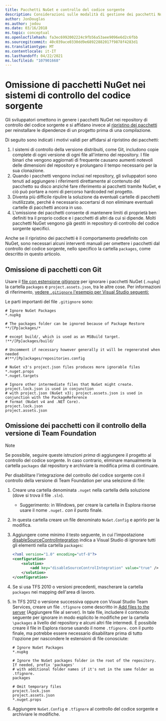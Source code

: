 ```yaml
---
title: Pacchetti NuGet e controllo del codice sorgente
description: Considerazioni sulle modalità di gestione dei pacchetti NuGet all'interno di sistemi di controllo della versione e di controllo del codice sorgente e su come omettere i pacchetti con Git e il controllo della versione di Team Foundation.
author: JonDouglas
ms.author: jodou
ms.date: 03/16/2018
ms.topic: conceptual
ms.openlocfilehash: fa3ec6992002224c9fb56a53aee9096e6d2c6fbb
ms.sourcegitcommit: 40c039ace0330dd9e68922882017f9878f4283d1
ms.translationtype: MT
ms.contentlocale: it-IT
ms.lasthandoff: 04/22/2021
ms.locfileid: "107901668"
---
```

# <a name="omitting-nuget-packages-in-source-control-systems"></a>Omissione di pacchetti NuGet nei sistemi di controllo del codice sorgente

Gli sviluppatori omettono in genere i pacchetti NuGet nei repository di controllo del codice sorgente e si affidano invece al [ripristino dei pacchetti](package-restore.md) per reinstallare le dipendenze di un progetto prima di una compilazione.

Di seguito sono indicati i motivi validi per affidarsi al ripristino dei pacchetti:

1. I sistemi di controllo della versione distribuiti, come Git, includono copie complete di ogni versione di ogni file all'interno del repository. I file binari che vengono aggiornati di frequente causano aumenti notevoli delle dimensioni del repository e prolungano il tempo necessario per la sua clonazione.
1. Quando i pacchetti vengono inclusi nel repository, gli sviluppatori sono tenuti ad aggiungere i riferimenti direttamente al contenuto del pacchetto su disco anziché fare riferimento ai pacchetti tramite NuGet, e ciò può portare a nomi di percorso hardcoded nel progetto.
1. Diventa più difficile ripulire la soluzione da eventuali cartelle di pacchetti inutilizzate, perché è necessario accertarsi di non eliminare eventuali cartelle di pacchetti ancora in uso.
1. L'omissione dei pacchetti consente di mantenere limiti di proprietà ben definiti tra il proprio codice e i pacchetti di altri da cui si dipende. Molti pacchetti NuGet vengono già gestiti in repository di controllo del codice sorgente specifici.

Anche se il ripristino dei pacchetti è il comportamento predefinito con NuGet, sono necessari alcuni interventi manuali per omettere i pacchetti dal controllo del codice sorgente, nello specifico la cartella `packages`, come descritto in questo articolo.

## <a name="omitting-packages-with-git"></a>Omissione di pacchetti con Git

Usare il [file con estensione gitignore](https://git-scm.com/docs/gitignore) per ignorare i pacchetti NuGet (`.nupkg`) la cartella `packages` e `project.assets.json`, tra le altre cose. Per informazioni di riferimento, [vedere `.gitignore` l'esempio per Visual Studio seguenti:](https://github.com/github/gitignore/blob/master/VisualStudio.gitignore)

Le parti importanti del file `.gitignore` sono:

```gitignore
# Ignore NuGet Packages
*.nupkg

# The packages folder can be ignored because of Package Restore
**/[Pp]ackages/*

# except build/, which is used as an MSBuild target.
!**/[Pp]ackages/build/

# Uncomment if necessary however generally it will be regenerated when needed
#!**/[Pp]ackages/repositories.config

# NuGet v3's project.json files produces more ignorable files
*.nuget.props
*.nuget.targets

# Ignore other intermediate files that NuGet might create. project.lock.json is used in conjunction
# with project.json (NuGet v3); project.assets.json is used in conjunction with the PackageReference
# format (NuGet v4 and .NET Core).
project.lock.json
project.assets.json
```

## <a name="omitting-packages-with-team-foundation-version-control"></a>Omissione dei pacchetti con il controllo della versione di Team Foundation

> [!Note]
> Se possibile, seguire queste istruzioni *prima* di aggiungere il progetto al controllo del codice sorgente. In caso contrario, eliminare manualmente la cartella `packages` dal repository e archiviare la modifica prima di continuare.

Per disabilitare l'integrazione del controllo del codice sorgente con il controllo della versione di Team Foundation per una selezione di file:

1. Creare una cartella denominata `.nuget` nella cartella della soluzione (dove si trova il file `.sln`).
    - Suggerimento: in Windows, per creare la cartella in Esplora risorse usare il nome `.nuget.` *con* il punto finale.

1. In questa cartella creare un file denominato `NuGet.Config` e aprirlo per la modifica.

1. Aggiungere come minimo il testo seguente, in cui l'impostazione [disableSourceControlIntegration](../reference/nuget-config-file.md#solution-section) indica a Visual Studio di ignorare tutti gli elementi nella cartella `packages`:

   ```xml
   <?xml version="1.0" encoding="utf-8"?>
   <configuration>
       <solution>
           <add key="disableSourceControlIntegration" value="true" />
       </solution>
   </configuration>
   ```

1. Se si usa TFS 2010 o versioni precedenti, mascherare la cartella `packages` nei mapping dell'area di lavoro.

1. In TFS 2012 o versione successiva oppure con Visual Studio Team Services, creare un file `.tfignore` come descritto in [Add files to the server](/vsts/tfvc/add-files-server?view=vsts#tfignore&preserve-view=true) (Aggiungere file al server). In tale file, includere il contenuto seguente per ignorare in modo esplicito le modifiche per la cartella `\packages` a livello del repository e alcuni altri file intermedi. È possibile creare il file in Esplora risorse usando il nome `.tfignore.` con il punto finale, ma potrebbe essere necessario disabilitare prima di tutto l'opzione per nascondere le estensioni di file conosciute:

   ```cli
   # Ignore NuGet Packages
   *.nupkg

   # Ignore the NuGet packages folder in the root of the repository. If needed, prefix 'packages'
   # with additional folder names if it's not in the same folder as .tfignore.   
   packages

   # Omit temporary files
   project.lock.json
   project.assets.json
   *.nuget.props
   ```

1. Aggiungere `NuGet.Config` e `.tfignore` al controllo del codice sorgente e archiviare le modifiche.
